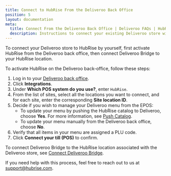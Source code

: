 ```yaml
---
title: Connect to HubRise From the Deliveroo Back Office
position: 5
layout: documentation
meta:
  title: Connect From the Deliveroo Back Office | Deliveroo FAQs | HubRise
  description: Instructions to connect your existing Deliveroo store with HubRise directly from the Deliveroo back office.
---
```


To connect your Deliveroo store to HubRise by yourself, first activate HubRise from the Deliveroo back office, then connect Deliveroo Bridge to your HubRise location.

To activate HubRise on the Deliveroo back-office, follow these steps:

1. Log in to your [Deliveroo back office](https://restaurant-hub.deliveroo.net/).
1. Click **Integrations**.
1. Under **Which POS system do you use?**, enter `HubRise`.
1. From the list of sites, select all the locations you want to connect, and for each site, enter the corresponding **Site location ID**.
1. Decide if you wish to manage your Deliveroo menu from the EPOS:
   - To update your menu by pushing the HubRise catalog to Deliveroo, choose **Yes**. For more information, see [Push Catalog](/apps/deliveroo/push-catalog).
   - To update your menu manually from the Deliveroo back office, choose **No**.
1. Verify that all items in your menu are assigned a PLU code.
1. Click **Connect your till (POS)** to confirm.

To connect Deliveroo Bridge to the HubRise location associated with the Deliveroo store, see [Connect Deliveroo Bridge](/apps/deliveroo/connect-hubrise#connect-the-bridge).

If you need help with this process, feel free to reach out to us at [support@hubrise.com](mailto:support@hubrise.com).
